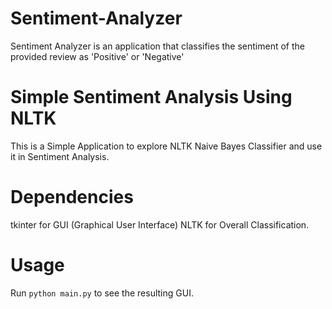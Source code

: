 # Sentiment-Analyzer
Sentiment Analyzer is an application that classifies the sentiment of the provided review as 'Positive' or 'Negative'

# Simple Sentiment Analysis Using NLTK
This is a Simple Application to explore NLTK Naive Bayes Classifier and use it in Sentiment Analysis.

# Dependencies
tkinter for GUI (Graphical User Interface)
NLTK for Overall Classification.

# Usage
Run ```python main.py``` to see the resulting GUI.
